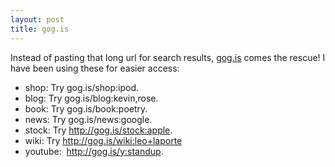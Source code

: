 ```yaml
---
layout: post
title: gog.is
---
```


Instead of pasting that long url for search results, [gog.is](http://gogglis.appspot.com/) comes the rescue! I have been using these for easier access:

- shop: Try gog.is/shop:ipod.
- blog: Try gog.is/blog:kevin,rose.
- book: Try gog.is/book:poetry.
- news: Try gog.is/news:google.
- stock: Try http://gog.is/stock:apple.
- wiki: Try http://gog.is/wiki:leo+laporte
- youtube:  http://gog.is/y:standup.
